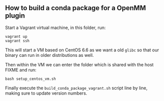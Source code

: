 ## How to build a conda package for a OpenMM plugin

Start a Vagrant virtual machine, in this folder, run:

    vagrant up
    vagrant ssh

This will start a VM based on CentOS 6.6 as we want a old
`glibc` so that our binary can run in older distributions as well.

Then within the VM we can enter the folder which is shared with the host FIXME and run:

    bash setup_centos_vm.sh

Finally execute the `build_conda_package_vagrant.sh` script line by line, making sure
to update version numbers.
